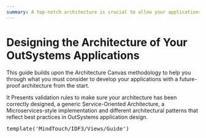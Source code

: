 ```yaml
---
summary: A top-notch architecture is crucial to allow your applications to grow and adapt to your OutSystems business requirements as they evolve, with minimal impacts.
---
```


# Designing the Architecture of Your OutSystems Applications

This guide builds upon the Architecture Canvas methodology to help you through what you must consider to develop your applications with a future-proof architecture from the start.

It Presents validation rules to make sure your architecture has been correctly designed, a generic Service-Oriented Architecture, a Microservices-style implementation and different architectural patterns that reflect best practices in OutSystems application design.


<pre class="script">
template('MindTouch/IDF3/Views/Guide')</pre>
